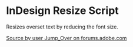 # InDesign Resize Script

Resizes overset text by reducing the font size.

[Source by user Jump_Over on forums.adobe.com](https://forums.adobe.com/message/5061415#5061415)
